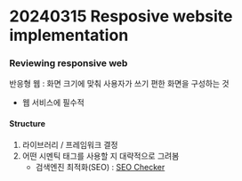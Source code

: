 # 20240315 Resposive website implementation
### Reviewing responsive web
반응형 웹 : 화면 크기에 맞춰 사용자가 쓰기 편한 화면을 구성하는 것
- 웹 서비스에 필수적

#### Structure
1. 라이브러리 / 프레임워크 결정
2. 어떤 시멘틱 태그를 사용할 지 대략적으로 그려봄
    - 검색엔진 최적화(SEO) : [SEO Checker](https://www.seobility.net/en/seocheck/)